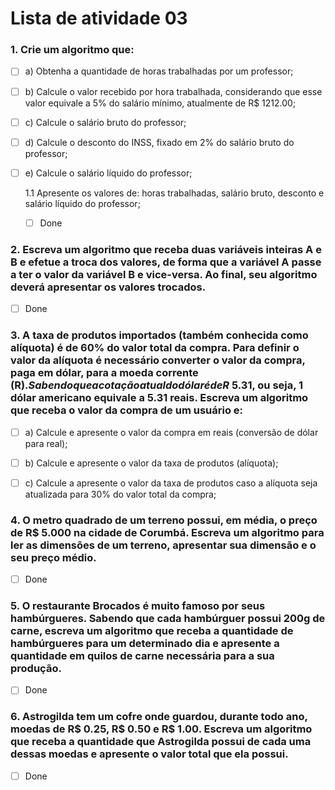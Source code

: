 # Lista de atividade 03

### 1. Crie um algoritmo que:

- [ ] a) Obtenha a quantidade de horas trabalhadas por um professor;

- [ ] b) Calcule o valor recebido por hora trabalhada, considerando que esse valor equivale a 5% do salário mínimo, atualmente de R$ 1212.00;

- [ ] c) Calcule o salário bruto do professor;

- [ ] d) Calcule o desconto do INSS, fixado em 2% do salário bruto do professor;

- [ ] e) Calcule o salário líquido do professor;

  1.1 Apresente os valores de: horas trabalhadas, salário bruto, desconto e salário líquido do professor;

  - [ ] Done

### 2. Escreva um algoritmo que receba duas variáveis inteiras A e B e efetue a troca dos valores, de forma que a variável A passe a ter o valor da variável B e vice-versa. Ao final, seu algoritmo deverá apresentar os valores trocados.

- [ ] Done

### 3. A taxa de produtos importados (também conhecida como alíquota) é de 60% do valor total da compra. Para definir o valor da alíquota é necessário converter o valor da compra, paga em dólar, para a moeda corrente (R$). Sabendo que a cotação atual do dólar é de R$ 5.31, ou seja, 1 dólar americano equivale a 5.31 reais. Escreva um algoritmo que receba o valor da compra de um usuário e:

- [ ] a) Calcule e apresente o valor da compra em reais (conversão de dólar para real);

- [ ] b) Calcule e apresente o valor da taxa de produtos (alíquota);

- [ ] c) Calcule a apresente o valor da taxa de produtos caso a alíquota seja atualizada para 30% do valor total da compra;

### 4. O metro quadrado de um terreno possui, em média, o preço de R$ 5.000 na cidade de Corumbá. Escreva um algoritmo para ler as dimensões de um terreno, apresentar sua dimensão e o seu preço médio.

- [ ] Done

### 5. O restaurante Brocados é muito famoso por seus hambúrgueres. Sabendo que cada hambúrguer possui 200g de carne, escreva um algoritmo que receba a quantidade de hambúrgueres para um determinado dia e apresente a quantidade em quilos de carne necessária para a sua produção.

- [ ] Done

### 6. Astrogilda tem um cofre onde guardou, durante todo ano, moedas de R$ 0.25, R$ 0.50 e R$ 1.00. Escreva um algoritmo que receba a quantidade que Astrogilda possui de cada uma dessas moedas e apresente o valor total que ela possui.

- [ ] Done
